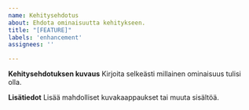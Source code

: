 ```yaml
---
name: Kehitysehdotus
about: Ehdota ominaisuutta kehitykseen.
title: "[FEATURE]"
labels: 'enhancement'
assignees: ''

---
```


**Kehitysehdotuksen kuvaus**
Kirjoita selkeästi millainen ominaisuus tulisi olla.

**Lisätiedot**
Lisää mahdolliset kuvakaappaukset tai muuta sisältöä.
